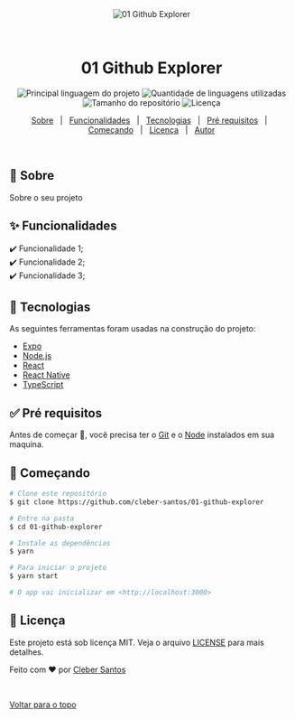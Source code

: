 <div align="center" id="top"> 
  <img src="./.github/app.gif" alt="01 Github Explorer" />

  &#xa0;

  <!-- <a href="https://01githubexplorer.netlify.com">Demo</a> -->
</div>

<h1 align="center">01 Github Explorer</h1>

<p align="center">
  <img alt="Principal linguagem do projeto" src="https://img.shields.io/github/languages/top/cleber-santos/01-github-explorer?color=56BEB8">

  <img alt="Quantidade de linguagens utilizadas" src="https://img.shields.io/github/languages/count/cleber-santos/01-github-explorer?color=56BEB8">

  <img alt="Tamanho do repositório" src="https://img.shields.io/github/repo-size/cleber-santos/01-github-explorer?color=56BEB8">

  <img alt="Licença" src="https://img.shields.io/github/license/cleber-santos/01-github-explorer?color=56BEB8">

  <!-- <img alt="Github issues" src="https://img.shields.io/github/issues/cleber-santos/01-github-explorer?color=56BEB8" /> -->

  <!-- <img alt="Github forks" src="https://img.shields.io/github/forks/cleber-santos/01-github-explorer?color=56BEB8" /> -->

  <!-- <img alt="Github stars" src="https://img.shields.io/github/stars/cleber-santos/01-github-explorer?color=56BEB8" /> -->
</p>

<!-- Status -->

<!-- <h4 align="center"> 
	🚧  01 Github Explorer 🚀 Em construção...  🚧
</h4> 

<hr> -->

<p align="center">
  <a href="#dart-sobre">Sobre</a> &#xa0; | &#xa0; 
  <a href="#sparkles-funcionalidades">Funcionalidades</a> &#xa0; | &#xa0;
  <a href="#rocket-tecnologias">Tecnologias</a> &#xa0; | &#xa0;
  <a href="#white_check_mark-pré-requesitos">Pré requisitos</a> &#xa0; | &#xa0;
  <a href="#checkered_flag-começando">Começando</a> &#xa0; | &#xa0;
  <a href="#memo-licença">Licença</a> &#xa0; | &#xa0;
  <a href="https://github.com/cleber-santos" target="_blank">Autor</a>
</p>

<br>

## :dart: Sobre ##

Sobre o seu projeto

## :sparkles: Funcionalidades ##

:heavy_check_mark: Funcionalidade 1;\
:heavy_check_mark: Funcionalidade 2;\
:heavy_check_mark: Funcionalidade 3;

## :rocket: Tecnologias ##

As seguintes ferramentas foram usadas na construção do projeto:

- [Expo](https://expo.io/)
- [Node.js](https://nodejs.org/en/)
- [React](https://pt-br.reactjs.org/)
- [React Native](https://reactnative.dev/)
- [TypeScript](https://www.typescriptlang.org/)

## :white_check_mark: Pré requisitos ##

Antes de começar :checkered_flag:, você precisa ter o [Git](https://git-scm.com) e o [Node](https://nodejs.org/en/) instalados em sua maquina.

## :checkered_flag: Começando ##

```bash
# Clone este repositório
$ git clone https://github.com/cleber-santos/01-github-explorer

# Entre na pasta
$ cd 01-github-explorer

# Instale as dependências
$ yarn

# Para iniciar o projeto
$ yarn start

# O app vai inicializar em <http://localhost:3000>
```

## :memo: Licença ##

Este projeto está sob licença MIT. Veja o arquivo [LICENSE](LICENSE.md) para mais detalhes.


Feito com :heart: por <a href="https://github.com/cleber-santos" target="_blank">Cleber Santos</a>

&#xa0;

<a href="#top">Voltar para o topo</a>
